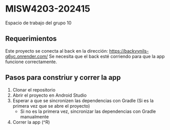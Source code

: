 # MISW4203-202415
Espacio de trabajo del grupo 10

## Requerimientos
Este proyecto se conecta al back en la dirección:
https://backvynils-q6yc.onrender.com/
Se necesita que el back esté corriendo para que la app funcione correctamente.
 
## Pasos para constriur y correr la app

1. Clonar el repositorio
2. Abrir el proyecto en Android Studio
3. Esperar a que se sincronizen las dependencias con Gradle (Si es la primera vez que se abre el proyecto)
    - Si no es la primera vez, sincronizar las dependencias con Gradle manualmente
4. Correr la app (^R)